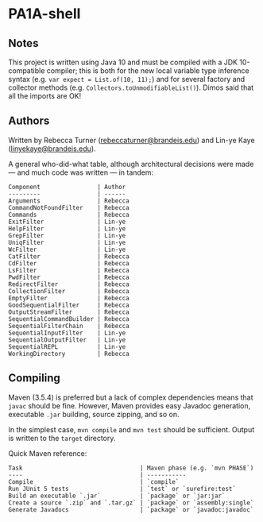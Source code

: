 # PA1A-shell

## Notes

This project is written using Java 10 and must be compiled with a JDK
10-compatible compiler; this is both for the new local variable type inference
syntax (e.g. `var expect = List.of(10, 11);`) and for several factory and
collector methods (e.g. `Collectors.toUnmodifiableList()`). Dimos said that all
the imports are OK!

## Authors

Written by Rebecca Turner (rebeccaturner@brandeis.edu) and Lin-ye Kaye
(linyekaye@brandeis.edu).

A general who-did-what table, although architectural decisions were made — and
much code was written — in tandem:

    Component                | Author
    ---------                | ------
    Arguments                | Rebecca
    CommandNotFoundFilter    | Rebecca
    Commands                 | Rebecca
    ExitFilter               | Lin-ye
    HelpFilter               | Lin-ye
    GrepFilter               | Lin-ye
    UniqFilter               | Lin-ye
    WcFilter                 | Lin-ye
    CatFilter                | Rebecca
    CdFilter                 | Rebecca
    LsFilter                 | Rebecca
    PwdFilter                | Rebecca
    RedirectFilter           | Rebecca
    CollectionFilter         | Rebecca
    EmptyFilter              | Rebecca
    GoodSequentialFilter     | Rebecca
    OutputStreamFilter       | Rebecca
    SequentialCommandBuilder | Rebecca
    SequentialFilterChain    | Rebecca
    SequentialInputFilter    | Lin-ye
    SequentialOutputFilter   | Lin-ye
    SequentialREPL           | Lin-ye
    WorkingDirectory         | Rebecca

## Compiling

Maven (3.5.4) is preferred but a lack of complex dependencies means that
`javac` should be fine. However, Maven provides easy Javadoc generation,
executable `.jar` building, source zipping, and so on.

In the simplest case, `mvn compile` and `mvn test` should be sufficient. Output
is written to the `target` directory.

Quick Maven reference:

    Task                                 | Maven phase (e.g. `mvn PHASE`)
    ----                                 | -----------
    Compile                              | `compile`
    Run JUnit 5 tests                    | `test` or `surefire:test`
    Build an executable `.jar`           | `package` or `jar:jar`
    Create a source `.zip` and `.tar.gz` | `package` or `assembly:single`
    Generate Javadocs                    | `package` or `javadoc:javadoc`
